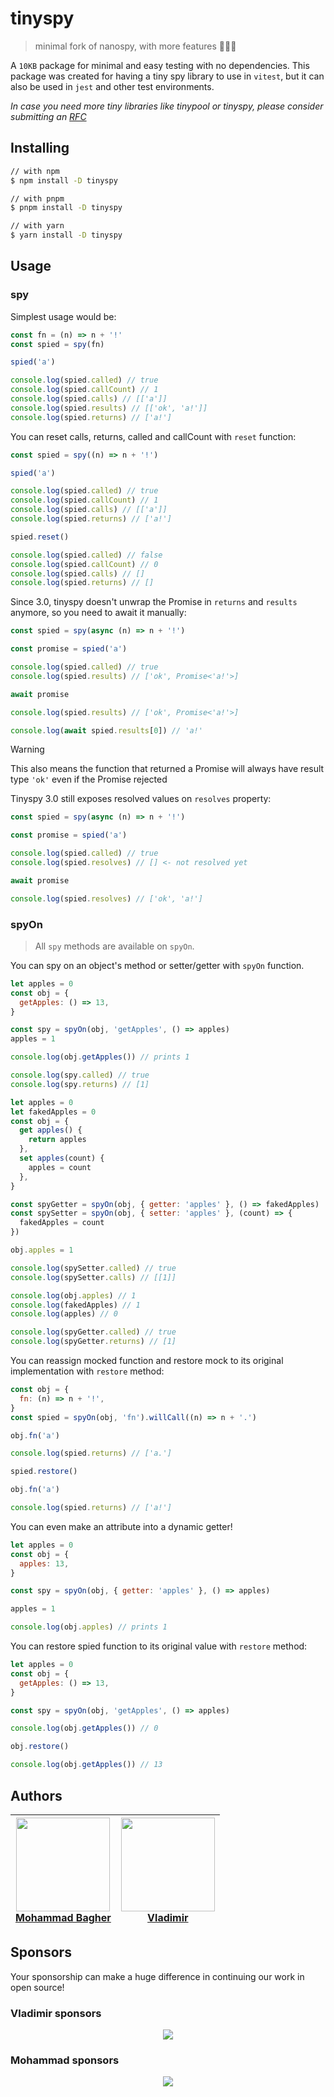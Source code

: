 # tinyspy

> minimal fork of nanospy, with more features 🕵🏻‍♂️

A `10KB` package for minimal and easy testing with no dependencies.
This package was created for having a tiny spy library to use in `vitest`, but it can also be used in `jest` and other test environments.

_In case you need more tiny libraries like tinypool or tinyspy, please consider submitting an [RFC](https://github.com/tinylibs/rfcs)_

## Installing

```bash
// with npm
$ npm install -D tinyspy

// with pnpm
$ pnpm install -D tinyspy

// with yarn
$ yarn install -D tinyspy
```

## Usage

### spy

Simplest usage would be:

```js
const fn = (n) => n + '!'
const spied = spy(fn)

spied('a')

console.log(spied.called) // true
console.log(spied.callCount) // 1
console.log(spied.calls) // [['a']]
console.log(spied.results) // [['ok', 'a!']]
console.log(spied.returns) // ['a!']
```

You can reset calls, returns, called and callCount with `reset` function:

```js
const spied = spy((n) => n + '!')

spied('a')

console.log(spied.called) // true
console.log(spied.callCount) // 1
console.log(spied.calls) // [['a']]
console.log(spied.returns) // ['a!']

spied.reset()

console.log(spied.called) // false
console.log(spied.callCount) // 0
console.log(spied.calls) // []
console.log(spied.returns) // []
```

Since 3.0, tinyspy doesn't unwrap the Promise in `returns` and `results` anymore, so you need to await it manually:

```js
const spied = spy(async (n) => n + '!')

const promise = spied('a')

console.log(spied.called) // true
console.log(spied.results) // ['ok', Promise<'a!'>]

await promise

console.log(spied.results) // ['ok', Promise<'a!'>]

console.log(await spied.results[0]) // 'a!'
```

> [!WARNING]
> This also means the function that returned a Promise will always have result type `'ok'` even if the Promise rejected

Tinyspy 3.0 still exposes resolved values on `resolves` property:

```js
const spied = spy(async (n) => n + '!')

const promise = spied('a')

console.log(spied.called) // true
console.log(spied.resolves) // [] <- not resolved yet

await promise

console.log(spied.resolves) // ['ok', 'a!']
```

### spyOn

> All `spy` methods are available on `spyOn`.

You can spy on an object's method or setter/getter with `spyOn` function.

```js
let apples = 0
const obj = {
  getApples: () => 13,
}

const spy = spyOn(obj, 'getApples', () => apples)
apples = 1

console.log(obj.getApples()) // prints 1

console.log(spy.called) // true
console.log(spy.returns) // [1]
```

```js
let apples = 0
let fakedApples = 0
const obj = {
  get apples() {
    return apples
  },
  set apples(count) {
    apples = count
  },
}

const spyGetter = spyOn(obj, { getter: 'apples' }, () => fakedApples)
const spySetter = spyOn(obj, { setter: 'apples' }, (count) => {
  fakedApples = count
})

obj.apples = 1

console.log(spySetter.called) // true
console.log(spySetter.calls) // [[1]]

console.log(obj.apples) // 1
console.log(fakedApples) // 1
console.log(apples) // 0

console.log(spyGetter.called) // true
console.log(spyGetter.returns) // [1]
```

You can reassign mocked function and restore mock to its original implementation with `restore` method:

```js
const obj = {
  fn: (n) => n + '!',
}
const spied = spyOn(obj, 'fn').willCall((n) => n + '.')

obj.fn('a')

console.log(spied.returns) // ['a.']

spied.restore()

obj.fn('a')

console.log(spied.returns) // ['a!']
```

You can even make an attribute into a dynamic getter!

```js
let apples = 0
const obj = {
  apples: 13,
}

const spy = spyOn(obj, { getter: 'apples' }, () => apples)

apples = 1

console.log(obj.apples) // prints 1
```

You can restore spied function to its original value with `restore` method:

```js
let apples = 0
const obj = {
  getApples: () => 13,
}

const spy = spyOn(obj, 'getApples', () => apples)

console.log(obj.getApples()) // 0

obj.restore()

console.log(obj.getApples()) // 13
```

## Authors

| <a href="https://github.com/Aslemammad"> <img width='150' src="https://avatars.githubusercontent.com/u/37929992?v=4" /><br> Mohammad Bagher </a> | <a href="https://github.com/sheremet-va"> <img width='150' src="https://avatars.githubusercontent.com/u/16173870?v=4" /><br> Vladimir </a> |
| ------------------------------------------------------------------------------------------------------------------------------------------------ | ------------------------------------------------------------------------------------------------------------------------------------------ |

## Sponsors

Your sponsorship can make a huge difference in continuing our work in open source!

### Vladimir sponsors

<p align="center">
  <a href="https://cdn.jsdelivr.net/gh/sheremet-va/static/sponsors.svg">
    <img src='https://cdn.jsdelivr.net/gh/sheremet-va/static/sponsors.svg'/>
  </a>
</p>

### Mohammad sponsors

<p align="center">
  <a href="https://cdn.jsdelivr.net/gh/aslemammad/static/sponsors.svg">
    <img src='https://cdn.jsdelivr.net/gh/aslemammad/static/sponsors.svg'/>
  </a>
</p>
